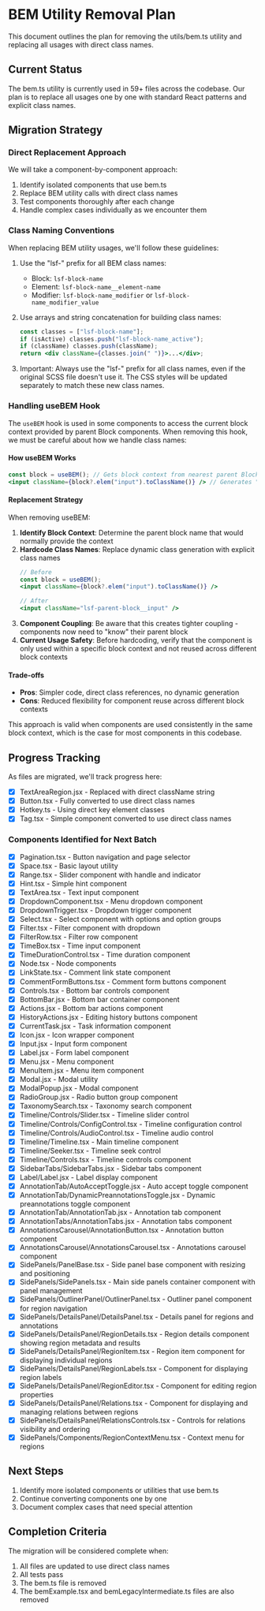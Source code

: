 # BEM Utility Removal Plan

This document outlines the plan for removing the utils/bem.ts utility and replacing all usages with direct class names.

## Current Status

The bem.ts utility is currently used in 59+ files across the codebase. Our plan is to replace all usages one by one with standard React patterns and explicit class names.

## Migration Strategy

### Direct Replacement Approach

We will take a component-by-component approach:

1. Identify isolated components that use bem.ts
2. Replace BEM utility calls with direct class names
3. Test components thoroughly after each change
4. Handle complex cases individually as we encounter them

### Class Naming Conventions

When replacing BEM utility usages, we'll follow these guidelines:

1. Use the "lsf-" prefix for all BEM class names:
   - Block: `lsf-block-name`
   - Element: `lsf-block-name__element-name`
   - Modifier: `lsf-block-name_modifier` or `lsf-block-name_modifier_value`

2. Use arrays and string concatenation for building class names:
   ```jsx
   const classes = ["lsf-block-name"];
   if (isActive) classes.push("lsf-block-name_active");
   if (className) classes.push(className);
   return <div className={classes.join(" ")}>...</div>;
   ```
   
3. Important: Always use the "lsf-" prefix for all class names, even if the original SCSS file doesn't use it.
   The CSS styles will be updated separately to match these new class names.

### Handling useBEM Hook

The `useBEM` hook is used in some components to access the current block context provided by parent Block components. When removing this hook, we must be careful about how we handle class names:

#### How useBEM Works

```jsx
const block = useBEM(); // Gets block context from nearest parent Block
<input className={block?.elem("input").toClassName()} /> // Generates "lsf-parent-block__input"
```

#### Replacement Strategy

When removing useBEM:

1. **Identify Block Context**: Determine the parent block name that would normally provide the context
2. **Hardcode Class Names**: Replace dynamic class generation with explicit class names
   ```jsx
   // Before
   const block = useBEM();
   <input className={block?.elem("input").toClassName()} />
   
   // After
   <input className="lsf-parent-block__input" />
   ```
3. **Component Coupling**: Be aware that this creates tighter coupling - components now need to "know" their parent block
4. **Current Usage Safety**: Before hardcoding, verify that the component is only used within a specific block context and not reused across different block contexts

#### Trade-offs

- **Pros**: Simpler code, direct class references, no dynamic generation
- **Cons**: Reduced flexibility for component reuse across different block contexts
  
This approach is valid when components are used consistently in the same block context, which is the case for most components in this codebase.

## Progress Tracking

As files are migrated, we'll track progress here:

- [x] TextAreaRegion.jsx - Replaced with direct className string
- [x] Button.tsx - Fully converted to use direct class names
- [x] Hotkey.ts - Using direct key element classes
- [x] Tag.tsx - Simple component converted to use direct class names

### Components Identified for Next Batch
- [x] Pagination.tsx - Button navigation and page selector
- [x] Space.tsx - Basic layout utility
- [x] Range.tsx - Slider component with handle and indicator
- [x] Hint.tsx - Simple hint component
- [x] TextArea.tsx - Text input component
- [x] DropdownComponent.tsx - Menu dropdown component
- [x] DropdownTrigger.tsx - Dropdown trigger component 
- [x] Select.tsx - Select component with options and option groups
- [x] Filter.tsx - Filter component with dropdown
- [x] FilterRow.tsx - Filter row component
- [x] TimeBox.tsx - Time input component
- [x] TimeDurationControl.tsx - Time duration component
- [x] Node.tsx - Node components
- [x] LinkState.tsx - Comment link state component
- [x] CommentFormButtons.tsx - Comment form buttons component
- [x] Controls.tsx - Bottom bar controls component
- [x] BottomBar.jsx - Bottom bar container component
- [x] Actions.jsx - Bottom bar actions component
- [x] HistoryActions.jsx - Editing history buttons component
- [x] CurrentTask.jsx - Task information component
- [x] Icon.jsx - Icon wrapper component
- [x] Input.jsx - Input form component
- [x] Label.jsx - Form label component
- [x] Menu.jsx - Menu component
- [x] MenuItem.jsx - Menu item component
- [x] Modal.jsx - Modal utility
- [x] ModalPopup.jsx - Modal component
- [x] RadioGroup.jsx - Radio button group component
- [x] TaxonomySearch.tsx - Taxonomy search component
- [x] Timeline/Controls/Slider.tsx - Timeline slider control
- [x] Timeline/Controls/ConfigControl.tsx - Timeline configuration control
- [x] Timeline/Controls/AudioControl.tsx - Timeline audio control
- [x] Timeline/Timeline.tsx - Main timeline component
- [x] Timeline/Seeker.tsx - Timeline seek control
- [x] Timeline/Controls.tsx - Timeline controls component
- [x] SidebarTabs/SidebarTabs.jsx - Sidebar tabs component
- [x] Label/Label.jsx - Label display component
- [x] AnnotationTab/AutoAcceptToggle.jsx - Auto accept toggle component
- [x] AnnotationTab/DynamicPreannotationsToggle.jsx - Dynamic preannotations toggle component
- [x] AnnotationTab/AnnotationTab.jsx - Annotation tab component
- [x] AnnotationTabs/AnnotationTabs.jsx - Annotation tabs component
- [x] AnnotationsCarousel/AnnotationButton.tsx - Annotation button component
- [x] AnnotationsCarousel/AnnotationsCarousel.tsx - Annotations carousel component
- [x] SidePanels/PanelBase.tsx - Side panel base component with resizing and positioning
- [x] SidePanels/SidePanels.tsx - Main side panels container component with panel management
- [x] SidePanels/OutlinerPanel/OutlinerPanel.tsx - Outliner panel component for region navigation
- [x] SidePanels/DetailsPanel/DetailsPanel.tsx - Details panel for regions and annotations
- [x] SidePanels/DetailsPanel/RegionDetails.tsx - Region details component showing region metadata and results
- [x] SidePanels/DetailsPanel/RegionItem.tsx - Region item component for displaying individual regions
- [x] SidePanels/DetailsPanel/RegionLabels.tsx - Component for displaying region labels
- [x] SidePanels/DetailsPanel/RegionEditor.tsx - Component for editing region properties
- [x] SidePanels/DetailsPanel/Relations.tsx - Component for displaying and managing relations between regions
- [x] SidePanels/DetailsPanel/RelationsControls.tsx - Controls for relations visibility and ordering
- [x] SidePanels/Components/RegionContextMenu.tsx - Context menu for regions

## Next Steps

1. Identify more isolated components or utilities that use bem.ts
2. Continue converting components one by one
3. Document complex cases that need special attention

## Completion Criteria

The migration will be considered complete when:
1. All files are updated to use direct class names
2. All tests pass
3. The bem.ts file is removed
4. The bemExample.tsx and bemLegacyIntermediate.ts files are also removed
